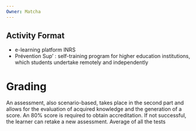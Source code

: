 ```yaml
---
Owner: Matcha
---
```

## Activity Format
- e-learning platform INRS
- Prévention Sup’ : self-training program for higher education institutions, which students undertake remotely and independently
# Grading
An assessment, also scenario-based, takes place in the second part and allows for the evaluation of acquired knowledge and the generation of a score. An 80% score is required to obtain accreditation. If not successful, the learner can retake a new assessment.
Average of all the tests
